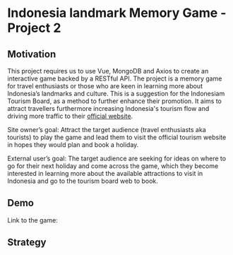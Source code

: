 # Indonesia landmark Memory Game - Project 2

## Motivation
This project requires us to use Vue, MongoDB and Axios to create an interactive game backed by a RESTful API. 
The project is a memory game for travel enthusiasts or those who are keen in learning more about Indonesia’s landmarks and culture. 
This is a suggestion for the Indonesiam Tourism Board, as a method to further enhance their promotion. 
It aims to attract travellers furthermore increasing Indonesia's tourism flow and driving more traffic to their [official website](https://www.indonesia.travel/gb/en/home).

Site owner’s goal: Attract the target audience (travel enthusiasts aka tourists) to play 
the game and lead them to visit the official tourism website in hopes they would plan and book a holiday. 

External user’s goal: The target audience are seeking for ideas on where to go for their next holiday and come across the game, 
which they become interested in learning more about the available attractions to visit in Indonesia and go to the tourism board web to book.

## Demo 

Link to the game: 

## Strategy 


